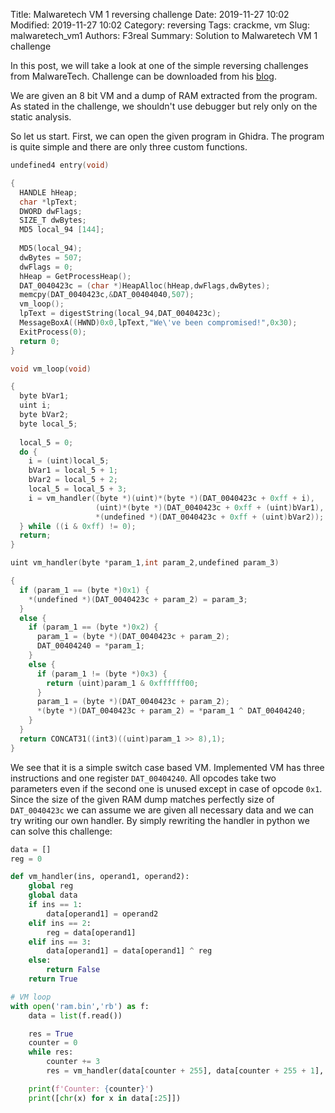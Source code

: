 Title: Malwaretech VM 1 reversing challenge
Date: 2019-11-27 10:02
Modified: 2019-11-27 10:02
Category: reversing
Tags: crackme, vm
Slug: malwaretech_vm1
Authors: F3real
Summary: Solution to Malwaretech VM 1 challenge

In this post, we will take a look at one of the simple reversing challenges from MalwareTech.
Challenge can be downloaded from his [blog](https://www.malwaretech.com/vm1).

We are given an 8 bit VM and a dump of RAM extracted from the program. As stated in the challenge, we shouldn't use debugger but rely only on the static analysis.

So let us start. First, we can open the given program in Ghidra.
The program is quite simple and there are only three custom functions.

~~~c
undefined4 entry(void)

{
  HANDLE hHeap;
  char *lpText;
  DWORD dwFlags;
  SIZE_T dwBytes;
  MD5 local_94 [144];
  
  MD5(local_94);
  dwBytes = 507;
  dwFlags = 0;
  hHeap = GetProcessHeap();
  DAT_0040423c = (char *)HeapAlloc(hHeap,dwFlags,dwBytes);
  memcpy(DAT_0040423c,&DAT_00404040,507);
  vm_loop();
  lpText = digestString(local_94,DAT_0040423c);
  MessageBoxA((HWND)0x0,lpText,"We\'ve been compromised!",0x30);
  ExitProcess(0);
  return 0;
}

void vm_loop(void)

{
  byte bVar1;
  uint i;
  byte bVar2;
  byte local_5;
  
  local_5 = 0;
  do {
    i = (uint)local_5;
    bVar1 = local_5 + 1;
    bVar2 = local_5 + 2;
    local_5 = local_5 + 3;
    i = vm_handler((byte *)(uint)*(byte *)(DAT_0040423c + 0xff + i),
                   (uint)*(byte *)(DAT_0040423c + 0xff + (uint)bVar1),
                   *(undefined *)(DAT_0040423c + 0xff + (uint)bVar2));
  } while ((i & 0xff) != 0);
  return;
}

uint vm_handler(byte *param_1,int param_2,undefined param_3)

{
  if (param_1 == (byte *)0x1) {
    *(undefined *)(DAT_0040423c + param_2) = param_3;
  }
  else {
    if (param_1 == (byte *)0x2) {
      param_1 = (byte *)(DAT_0040423c + param_2);
      DAT_00404240 = *param_1;
    }
    else {
      if (param_1 != (byte *)0x3) {
        return (uint)param_1 & 0xffffff00;
      }
      param_1 = (byte *)(DAT_0040423c + param_2);
      *(byte *)(DAT_0040423c + param_2) = *param_1 ^ DAT_00404240;
    }
  }
  return CONCAT31((int3)((uint)param_1 >> 8),1);
}
~~~

We see that it is a simple switch case based VM. Implemented VM has three instructions and one register `DAT_00404240`. All opcodes take two parameters even if the second one is unused except in case of opcode `0x1`. Since the size of the given RAM dump matches perfectly size of `DAT_0040423c` we can assume we are given all necessary data and we can try writing our own handler. By simply rewriting the handler in python we can solve this challenge:

~~~python
data = []
reg = 0

def vm_handler(ins, operand1, operand2):
    global reg
    global data
    if ins == 1:
        data[operand1] = operand2
    elif ins == 2:       
        reg = data[operand1]
    elif ins == 3:
        data[operand1] = data[operand1] ^ reg
    else:       
        return False
    return True

# VM loop
with open('ram.bin','rb') as f:
    data = list(f.read())

    res = True
    counter = 0
    while res:
        counter += 3
        res = vm_handler(data[counter + 255], data[counter + 255 + 1], data[counter + 255 + 2])

    print(f'Counter: {counter}')
    print([chr(x) for x in data[:25]])
~~~
